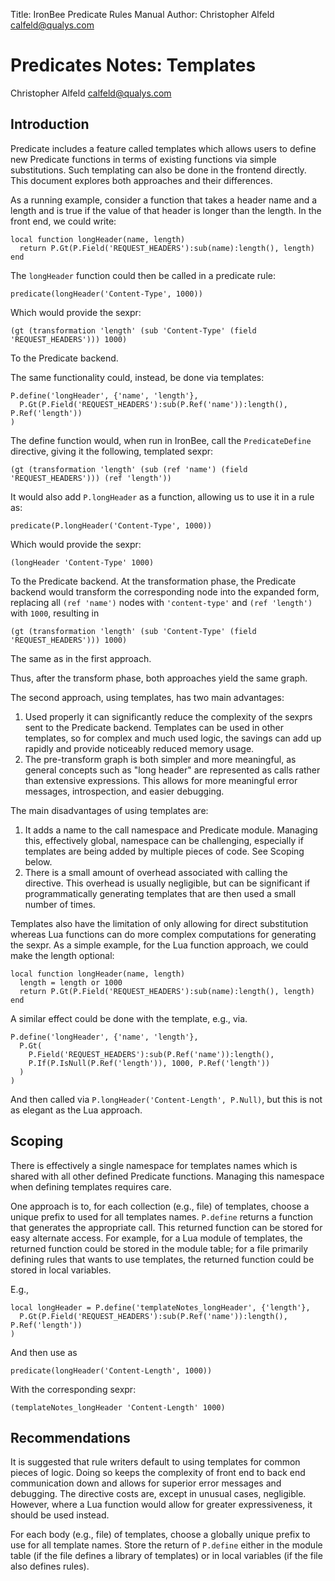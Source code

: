 Title:  IronBee Predicate Rules Manual
Author: Christopher Alfeld <calfeld@qualys.com>

Predicates Notes: Templates
===========================

Christopher Alfeld <calfeld@qualys.com><br>

Introduction
------------

Predicate includes a feature called templates which allows users to define new Predicate functions in terms of existing functions via simple substitutions.  Such templating can also be done in the frontend directly.  This document explores both approaches and their differences.

As a running example, consider a function that takes a header name and a length and is true if the value of that header is longer than the length.  In the front end, we could write:

    local function longHeader(name, length)
      return P.Gt(P.Field('REQUEST_HEADERS'):sub(name):length(), length)
    end

The `longHeader` function could then be called in a predicate rule:

    predicate(longHeader('Content-Type', 1000))

Which would provide the sexpr:

    (gt (transformation 'length' (sub 'Content-Type' (field 'REQUEST_HEADERS'))) 1000)

To the Predicate backend.

The same functionality could, instead, be done via templates:

    P.define('longHeader', {'name', 'length'},
      P.Gt(P.Field('REQUEST_HEADERS'):sub(P.Ref('name')):length(), P.Ref('length'))
    )

The define function would, when run in IronBee, call the `PredicateDefine` directive, giving it the following, templated sexpr:

    (gt (transformation 'length' (sub (ref 'name') (field 'REQUEST_HEADERS'))) (ref 'length'))

It would also add `P.longHeader` as a function, allowing us to use it in a rule as:

    predicate(P.longHeader('Content-Type', 1000))

Which would provide the sexpr:

    (longHeader 'Content-Type' 1000)

To the Predicate backend.  At the transformation phase, the Predicate backend would transform the corresponding node into the expanded form, replacing all `(ref 'name')` nodes with `'content-type'` and `(ref 'length')` with `1000`, resulting in

    (gt (transformation 'length' (sub 'Content-Type' (field 'REQUEST_HEADERS'))) 1000)

The same as in the first approach.

Thus, after the transform phase, both approaches yield the same graph.

The second approach, using templates, has two main advantages:

1. Used properly it can significantly reduce the complexity of the sexprs sent to the Predicate backend.  Templates can be used in other templates, so for complex and much used logic, the savings can add up rapidly and provide noticeably reduced memory usage.
2. The pre-transform graph is both simpler and more meaningful, as general concepts such as "long header" are represented as calls rather than extensive expressions.  This allows for more meaningful error messages,  introspection, and easier debugging.

The main disadvantages of using templates are:

1. It adds a name to the call namespace and Predicate module.  Managing this, effectively global, namespace can be challenging, especially if templates are being added by multiple pieces of code.  See Scoping below.
2. There is a small amount of overhead associated with calling the directive.  This overhead is usually negligible, but can be significant if programmatically generating templates that are then used a small number of times.

Templates also have the limitation of only allowing for direct substitution whereas Lua functions can do more complex computations for generating the sexpr.  As a simple example, for the Lua function approach, we could make the length optional:

    local function longHeader(name, length)
      length = length or 1000
      return P.Gt(P.Field('REQUEST_HEADERS'):sub(name):length(), length)
    end

A similar effect could be done with the template, e.g., via.

    P.define('longHeader', {'name', 'length'},
      P.Gt(
        P.Field('REQUEST_HEADERS'):sub(P.Ref('name')):length(),
        P.If(P.IsNull(P.Ref('length')), 1000, P.Ref('length'))
      )
    )

And then called via `P.longHeader('Content-Length', P.Null)`, but this is not as elegant as the Lua approach.

Scoping
-------

There is effectively a single namespace for templates names which is shared with all other defined Predicate functions.  Managing this namespace when defining templates requires care.

One approach is to, for each collection (e.g., file) of templates, choose a unique prefix to used for all templates names.  `P.define` returns a function that generates the appropriate call.  This returned function can be stored for easy alternate access.  For example, for a Lua module of templates, the returned function could be stored in the module table; for a file primarily defining rules that wants to use templates, the returned function could be stored in local variables.

E.g.,

    local longHeader = P.define('templateNotes_longHeader', {'length'},
      P.Gt(P.Field('REQUEST_HEADERS'):sub(P.Ref('name')):length(), P.Ref('length'))
    )

And then use as

    predicate(longHeader('Content-Length', 1000))

With the corresponding sexpr:

    (templateNotes_longHeader 'Content-Length' 1000)

Recommendations
---------------

It is suggested that rule writers default to using templates for common pieces of logic.  Doing so keeps the complexity of front end to back end communication down and allows for superior error messages and debugging.  The directive costs are, except in unusual cases, negligible.  However, where a Lua function would allow for greater expressiveness, it should be used instead.

For each body (e.g., file) of templates, choose a globally unique prefix to use for all template names.  Store the return of `P.define` either in the module table (if the file defines a library of templates) or in local variables (if the file also defines rules).
